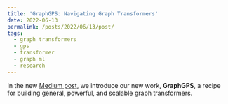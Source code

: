 ```yaml
---
title: 'GraphGPS: Navigating Graph Transformers'
date: 2022-06-13
permalink: /posts/2022/06/13/post/
tags:
  - graph transformers
  - gps
  - transformer
  - graph ml
  - research
---
```



In the new [Medium post](https://towardsdatascience.com/graphgps-navigating-graph-transformers-c2cc223a051c), we introduce our new work, **GraphGPS**, a recipe for building general, powerful, and scalable graph transformers.




